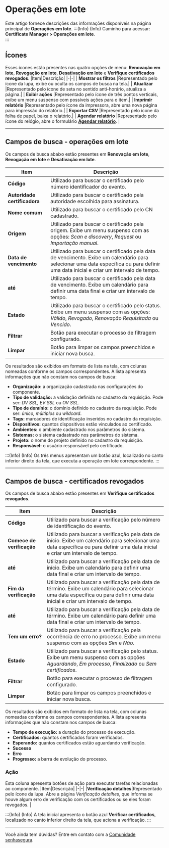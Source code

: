 # Operações em lote

Este artigo fornece descrições das informações disponíveis na página principal de **Operações em lote**.
:::(Info) (Info)
Caminho para acessar: **Certificate Manager > Operações em lote**.  
:::

## Ícones
Esses ícones estão presentes nas quatro opções de menu: **Renovação em lote**, **Revogação em lote**, **Desativação em lote** e **Verifique certificados revogados**.
|Item|Descrição|
|-|-|
| **Mostrar os filtros** |Representado pelo ícone da lupa, exibe ou oculta os campos de busca na tela.|
| **Atualizar** |Representado pelo ícone de seta no sentido anti-horário, atualiza a página.|
| **Exibir ações** |Representado pelo ícone de três pontos verticais, exibe um menu suspenso com possíveis ações para o item.|
| **Imprimir relatório** |Representado pelo ícone da impressora, abre uma nova página para impressão do relatório.|
| **Exportar CSV** |Representado pelo ícone da folha de papel, baixa o relatório.|
| **Agendar relatório** |Representado pelo ícone do relógio, abre o formulário **[Agendar relatório](/v3-33/docs/pt/general-information-how-to-issue-download-and-schedule-device-reports)**. |
***
## Campos de busca - operações em lote
Os campos de busca abaixo estão presentes em **Renovação em lote**, **Revogação em lote** e **Desativação em lote**. 

|Item|Descrição|
|-|-|
|**Código**|Utilizado para buscar o certificado pelo número identificador do evento.|
|**Autoridade certificadora**|Utilizado para buscar o certificado pela autoridade escolhida para assinatura.|
|**Nome comum**|Utilizado para buscar o certificado pelo CN cadastrado.|
|**Origem**|Utilizado para buscar o certificado pela origem. Exibe um menu suspenso com as opções: *Scan e discovery*, *Request* ou *Importação manual*.|
|**Data de vencimento**|Utilizado para buscar o certificado pela data de vencimento. Exibe um calendário para selecionar uma data específica ou para definir uma data inicial e criar um intervalo de tempo.
|**até**|Utilizado para buscar o certificado pela data de vencimento. Exibe um calendário para definir uma data final e criar um intervalo de tempo.|
|**Estado**|Utilizado para buscar o certificado pelo status. Exibe um menu suspenso com as opções: *Válido*, *Revogado*, *Renovação Requisitada* ou *Vencido*.|
|**Filtrar**|Botão para executar o processo de filtragem configurado.|
|**Limpar**|Botão para limpar os campos preenchidos e iniciar nova busca.|

Os resultados são exibidos em formato de lista na tela, com colunas nomeadas conforme os campos correspondentes. A lista apresenta informações que não constam nos campos de busca:

* **Organização:** a organização cadastrada nas configurações do componente.
* **Tipo de validação:** a validação definida no cadastro da requisição. Pode ser: *DV SSL, EV SSL* ou *OV SSL*.
* **Tipo de domínio:** o domínio definido no cadastro da requisição. Pode ser: *único, múltiplos* ou *wildcard*.
* **Tags:** marcadores de identificação inseridos no cadastro da requisição.
* **Dispositivos:** quantos dispositivos estão vinculados ao certificado.
* **Ambientes:** o ambiente cadastrado nos parâmetros do sistema.
* **Sistemas:** o sistema cadastrado nos parâmetros do sistema.
* **Projeto:** o nome do projeto definido no cadastro da requisição.
* **Responsável:** o usuário responsável pelo certificado.

:::(Info) (Info)
Os três menus apresentam um botão azul, localizado no canto inferior direito da tela, que executa a operação em lote correspondente. 
:::
***
## Campos de busca - certificados revogados
Os campos de busca abaixo estão presentes em **Verifique certificados revogados**.

|Item|Descrição|
|-|-|
|**Código**|Utilizado para buscar a verificação pelo número de identificação do evento. |
|**Comece de verificação**|Utilizado para buscar a verificação pela data de início. Exibe um calendário para selecionar uma data específica ou para definir uma data inicial e criar um intervalo de tempo.|
|**até**|Utilizado para buscar a verificação pela data de início. Exibe um calendário para definir uma data final e criar um intervalo de tempo.
|**Fim da verificação**|Utilizado para buscar a verificação pela data de término. Exibe um calendário para selecionar uma data específica ou para definir uma data inicial e criar um intervalo de tempo.|
|**até**|Utilizado para buscar a verificação pela data de término. Exibe um calendário para definir uma data final e criar um intervalo de tempo.
|**Tem um erro?**|Utilizado para buscar a verificação pela ocorrência de erro no processo. Exibe um menu suspenso com as opções *Sim* e *Não*. 
|**Estado**|Utilizado para buscar a verificação pelo status. Exibe um menu suspenso com as opções *Aguardando*, *Em processo*, *Finalizado* ou *Sem certificados*. 
|**Filtrar**|Botão para executar o processo de filtragem configurado.|
|**Limpar**|Botão para limpar os campos preenchidos e iniciar nova busca.|

Os resultados são exibidos em formato de lista na tela, com colunas nomeadas conforme os campos correspondentes. A lista apresenta informações que não constam nos campos de busca:

* **Tempo de execução:** a duração do processo de execução. 
* **Certificados:** quantos certificados foram verificados.
* **Esperando:** quantos certificados estão aguardando verificação.
* **Sucesso** 
* **Erro** 
* **Progresso:** a barra de evolução do processo.

### Ação
Esta coluna apresenta botões de ação para executar tarefas relacionadas ao componente.
|Item|Descrição|
|-|-|
|**Verificação detalhes**|Representado pelo ícone da lupa. Abre a página *Verificação detalhes*, que informa se houve algum erro de verificação com os certificados ou se eles foram revogados. |

:::(Info) (Info)
A tela inicial apresenta o botão azul **Verificar certificados**, localizado no canto inferior direito da tela, que aciona a verificação. 
:::
***
Você ainda tem dúvidas? Entre em contato com a [Comunidade senhasegura](https://community.senhasegura.io/).
